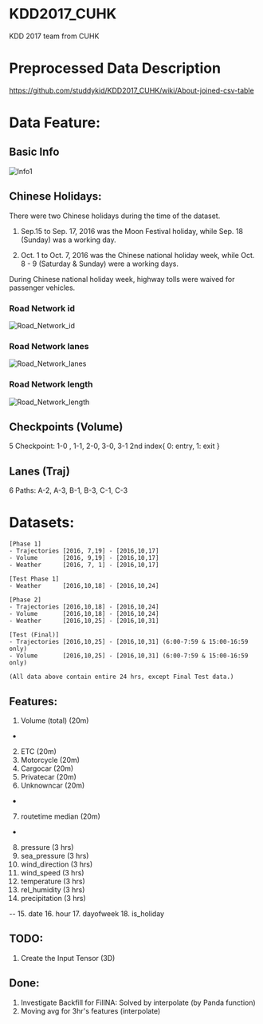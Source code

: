 # KDD2017_CUHK
KDD 2017 team from CUHK

# Preprocessed Data Description
https://github.com/studdykid/KDD2017_CUHK/wiki/About-joined-csv-table


# Data Feature:
## Basic Info
![Info1](https://img.alicdn.com/tps/TB1gP0QPVXXXXaQXFXXXXXXXXXX-809-267.png)


## Chinese Holidays:
  There were two Chinese holidays during the time of the dataset.

  1. Sep.15 to Sep. 17, 2016 was the Moon Festival holiday, while Sep. 18 (Sunday) was a working day.

  2. Oct. 1 to Oct. 7, 2016 was the Chinese national holiday week, while Oct. 8 - 9 (Saturday & Sunday) were a working days.

  During Chinese national holiday week, highway tolls were waived for passenger vehicles.

### Road Network id
![Road_Network_id](https://raw.githubusercontent.com/kin-cs/KDD2017_CUHK_new/master/etc/Data%20Visualization/phase1_road_network_id.png)

### Road Network lanes
![Road_Network_lanes](https://raw.githubusercontent.com/kin-cs/KDD2017_CUHK_new/master/etc/Data%20Visualization/phase1_road_network_lanes.png)

### Road Network length
![Road_Network_length](https://raw.githubusercontent.com/kin-cs/KDD2017_CUHK_new/master/etc/Data%20Visualization/phase1_road_network_length.png)


## Checkpoints (Volume)
5 Checkpoint: 1-0 , 1-1, 2-0, 3-0, 3-1
    2nd index{ 0: entry, 1: exit }

## Lanes (Traj)
6 Paths: A-2, A-3, B-1, B-3, C-1, C-3

# Datasets:
```
[Phase 1]
- Trajectories [2016, 7,19] - [2016,10,17]
- Volume       [2016, 9,19] - [2016,10,17]
- Weather      [2016, 7, 1] - [2016,10,17]

[Test Phase 1]
- Weather      [2016,10,18] - [2016,10,24]

[Phase 2]
- Trajectories [2016,10,18] - [2016,10,24]
- Volume       [2016,10,18] - [2016,10,24]
- Weather      [2016,10,25] - [2016,10,31]

[Test (Final)]
- Trajectories [2016,10,25] - [2016,10,31] (6:00-7:59 & 15:00-16:59 only)
- Volume       [2016,10,25] - [2016,10,31] (6:00-7:59 & 15:00-16:59 only)

(All data above contain entire 24 hrs, except Final Test data.)
```
## Features:
1. Volume (total) (20m)
-
2. ETC (20m)
3. Motorcycle (20m)
4. Cargocar (20m)
5. Privatecar (20m)
6. Unknowncar (20m)
-
7. routetime median (20m)
-
8. pressure (3 hrs)
9. sea_pressure (3 hrs)
10. wind_direction (3 hrs)
11. wind_speed (3 hrs)
12. temperature (3 hrs)
13. rel_humidity (3 hrs)
14. precipitation (3 hrs)

--
15. date
16. hour
17. dayofweek
18. is_holiday


## TODO:

1. Create the Input Tensor (3D)

## Done:
1. Investigate Backfill for FillNA: Solved by interpolate (by Panda function)
2. Moving avg for 3hr's features (interpolate)
